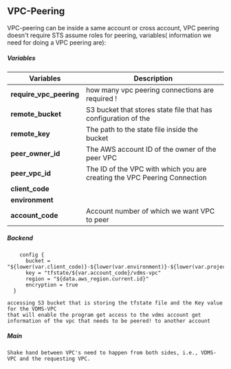 ## VPC-Peering 

VPC-peering can be inside a same account or cross account, VPC peering doesn't require STS assume roles for peering, variables( information we need for doing a VPC peering are):

##### Variables

**Variables**                | **Description**
-----------------------------|-------------------------------------------------------------------
**require_vpc_peering**      | how many vpc peering connections are required !
**remote_bucket**            | S3 bucket that stores state file that has configuration of the 
**remote_key**               | The path to the state file inside the bucket
**peer_owner_id**            | The AWS account ID of the owner of the peer VPC
**peer_vpc_id**              | The ID of the VPC with which you are creating the VPC Peering Connection
**client_code**              | 
**environment**              |
**account_code**             | Account number of which we want VPC to peer

##### Backend 

```hcl
    config {
      bucket = "${lower(var.client_code)}-${lower(var.environment)}-${lower(var.project)}" 
      key = "tfstate/${var.account_code}/vdms-vpc"
      region = "${data.aws_region.current.id}"
      encryption = true
  }
  ```
    accessing S3 bucket that is storing the tfstate file and the Key value for the VDMS-VPC
    that will enable the program get access to the vdms account get information of the vpc that needs to be peered! to another account 

##### Main
    Shake hand between VPC's need to happen from both sides, i.e., VDMS-VPC and the requesting VPC. 
